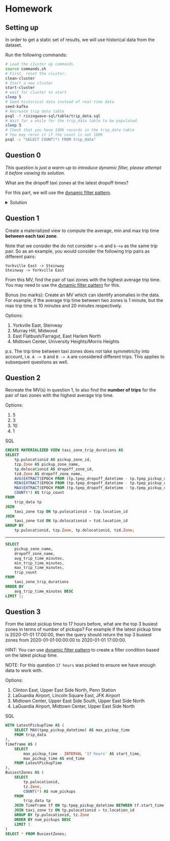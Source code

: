 # Homework

## Setting up

In order to get a static set of results, we will use historical data from the dataset.

Run the following commands:
```bash
# Load the cluster op commands.
source commands.sh
# First, reset the cluster:
clean-cluster
# Start a new cluster
start-cluster
# wait for cluster to start
sleep 5
# Seed historical data instead of real-time data
seed-kafka
# Recreate trip data table
psql -f risingwave-sql/table/trip_data.sql
# Wait for a while for the trip_data table to be populated.
sleep 5
# Check that you have 100K records in the trip_data table
# You may rerun it if the count is not 100K
psql -c "SELECT COUNT(*) FROM trip_data"
```

## Question 0

_This question is just a warm-up to introduce dynamic filter, please attempt it before viewing its solution._

What are the dropoff taxi zones at the latest dropoff times?

For this part, we will use the [dynamic filter pattern](https://docs.risingwave.com/docs/current/sql-pattern-dynamic-filters/).

<details>
<summary>Solution</summary>

```sql
CREATE MATERIALIZED VIEW latest_dropoff_time AS
    WITH t AS (
        SELECT MAX(tpep_dropoff_datetime) AS latest_dropoff_time
        FROM trip_data
    )
    SELECT taxi_zone.Zone as taxi_zone, latest_dropoff_time
    FROM t,
            trip_data
    JOIN taxi_zone
        ON trip_data.DOLocationID = taxi_zone.location_id
    WHERE trip_data.tpep_dropoff_datetime = t.latest_dropoff_time;

--    taxi_zone    | latest_dropoff_time
-- ----------------+---------------------
--  Midtown Center | 2022-01-03 17:24:54
-- (1 row)
```

</details>

## Question 1

Create a materialized view to compute the average, min and max trip time **between each taxi zone**.

Note that we consider the do not consider `a->b` and `b->a` as the same trip pair.
So as an example, you would consider the following trip pairs as different pairs:
```plaintext
Yorkville East -> Steinway
Steinway -> Yorkville East
```

From this MV, find the pair of taxi zones with the highest average trip time.
You may need to use the [dynamic filter pattern](https://docs.risingwave.com/docs/current/sql-pattern-dynamic-filters/) for this.

Bonus (no marks): Create an MV which can identify anomalies in the data. For example, if the average trip time between two zones is 1 minute,
but the max trip time is 10 minutes and 20 minutes respectively.

Options:
1. Yorkville East, Steinway
2. Murray Hill, Midwood
3. East Flatbush/Farragut, East Harlem North
4. Midtown Center, University Heights/Morris Heights

p.s. The trip time between taxi zones does not take symmetricity into account, i.e. `A -> B` and `B -> A` are considered different trips. This applies to subsequent questions as well.

## Question 2

Recreate the MV(s) in question 1, to also find the **number of trips** for the pair of taxi zones with the highest average trip time.

Options:
1. 5
2. 3
3. 10
4. 1

SQL

```sql
CREATE MATERIALIZED VIEW taxi_zone_trip_durations AS
SELECT
    tp.pulocationid AS pickup_zone_id,
    tzp.Zone AS pickup_zone_name,
    tp.dolocationid AS dropoff_zone_id,
    tzd.Zone AS dropoff_zone_name,
    AVG(EXTRACT(EPOCH FROM (tp.tpep_dropoff_datetime - tp.tpep_pickup_datetime)) / 60) AS avg_trip_time_minutes,
    MIN(EXTRACT(EPOCH FROM (tp.tpep_dropoff_datetime - tp.tpep_pickup_datetime)) / 60) AS min_trip_time_minutes,
    MAX(EXTRACT(EPOCH FROM (tp.tpep_dropoff_datetime - tp.tpep_pickup_datetime)) / 60) AS max_trip_time_minutes,
    COUNT(*) AS trip_count
FROM
    trip_data tp
JOIN
    taxi_zone tzp ON tp.pulocationid = tzp.location_id
JOIN
    taxi_zone tzd ON tp.dolocationid = tzd.location_id
GROUP BY
    tp.pulocationid, tzp.Zone, tp.dolocationid, tzd.Zone;
```
---
```sql
SELECT
    pickup_zone_name,
    dropoff_zone_name,
    avg_trip_time_minutes,
    min_trip_time_minutes,
    max_trip_time_minutes,
    trip_count
FROM
    taxi_zone_trip_durations
ORDER BY
    avg_trip_time_minutes DESC
LIMIT 1;
```


## Question 3

From the latest pickup time to 17 hours before, what are the top 3 busiest zones in terms of number of pickups?
For example if the latest pickup time is 2020-01-01 17:00:00,
then the query should return the top 3 busiest zones from 2020-01-01 00:00:00 to 2020-01-01 17:00:00.

HINT: You can use [dynamic filter pattern](https://docs.risingwave.com/docs/current/sql-pattern-dynamic-filters/)
to create a filter condition based on the latest pickup time.

NOTE: For this question `17 hours` was picked to ensure we have enough data to work with.




Options:
1. Clinton East, Upper East Side North, Penn Station
2. LaGuardia Airport, Lincoln Square East, JFK Airport
3. Midtown Center, Upper East Side South, Upper East Side North
4. LaGuardia Airport, Midtown Center, Upper East Side North

SQL

```sql
WITH LatestPickupTime AS (
    SELECT MAX(tpep_pickup_datetime) AS max_pickup_time
    FROM trip_data
),
Timeframe AS (
    SELECT
        max_pickup_time - INTERVAL '17 hours' AS start_time,
        max_pickup_time AS end_time
    FROM LatestPickupTime
),
BusiestZones AS (
    SELECT
        tp.pulocationid,
        tz.Zone,
        COUNT(*) AS num_pickups
    FROM
        trip_data tp
    JOIN Timeframe tf ON tp.tpep_pickup_datetime BETWEEN tf.start_time AND tf.end_time
    JOIN taxi_zone tz ON tp.pulocationid = tz.location_id
    GROUP BY tp.pulocationid, tz.Zone
    ORDER BY num_pickups DESC
    LIMIT 3
)
SELECT * FROM BusiestZones;
```